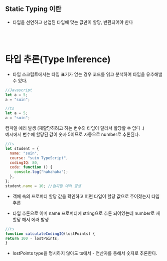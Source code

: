 ## Static Typing 이란

- 타입을 선언하고 선업된 타입에 맞는 값만이 할당, 반환되어야 한다

<br>
<br>

# **타입 추론(Type Inference)**

- 타입 스크립트에서는 타입 표기가 없는 경우 코드를 읽고 분석하여 타입을 유추해낼 수 있다.

```javascript
//Javascript
let a = 5;
a = "suin";
```

```javascript
//ts
let a = 5;
a = "suin";
```

컴파일 에러 발생 (재할당하려고 하는 변수의 타입이 달라서 할당할 수 없다 .)<br>
예시에서 변수에 할당된 값이 숫자 5이므로 자동으로 number로 추론된다.

```javascript
//ts
let student = {
  name: "suin",
  course: "suin TypeScript",
  codingIQ: 80,
  code: function () {
    console.log("hahahaha");
  },
};
student.name = 10; //컴파일 에러 발생
```
- 객체 속의 프로퍼티 할당 값을 확인하고 어떤 타입이 할당 값으로 주어졌는지 타입 추론

- 타입 추론으로 이미 name 프로퍼티에 string으로 추론 되어있는데 number로 재할당 해서 에러 발생

```javascript
//ts
function calculateCodingIQ(lostPoints) {
return 100 - lostPoints;
}
```
- lostPoints type을 명시하지 않아도 ts에서 - 연산자를 통해서 숫자로 추론한다.
